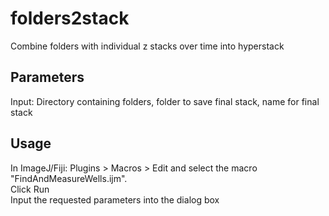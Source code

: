 # folders2stack
Combine folders with individual z stacks over time into hyperstack

## Parameters
Input: Directory containing folders, folder to save final stack, name for final stack

## Usage
In ImageJ/Fiji: Plugins > Macros > Edit and select the macro "FindAndMeasureWells.ijm". \
Click Run \
Input the requested parameters into the dialog box
